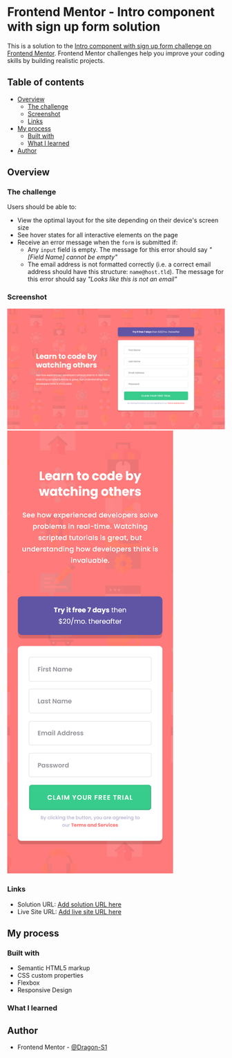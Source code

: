 # Frontend Mentor - Intro component with sign up form solution

This is a solution to the [Intro component with sign up form challenge on Frontend Mentor](https://www.frontendmentor.io/challenges/intro-component-with-signup-form-5cf91bd49edda32581d28fd1). Frontend Mentor challenges help you improve your coding skills by building realistic projects. 

## Table of contents

- [Overview](#overview)
  - [The challenge](#the-challenge)
  - [Screenshot](#screenshot)
  - [Links](#links)
- [My process](#my-process)
  - [Built with](#built-with)
  - [What I learned](#what-i-learned)
- [Author](#author)

## Overview

### The challenge

Users should be able to:

- View the optimal layout for the site depending on their device's screen size
- See hover states for all interactive elements on the page
- Receive an error message when the `form` is submitted if:
  - Any `input` field is empty. The message for this error should say *"[Field Name] cannot be empty"*
  - The email address is not formatted correctly (i.e. a correct email address should have this structure: `name@host.tld`). The message for this error should say *"Looks like this is not an email"*

### Screenshot

![](./design/screenshot-1440.png)
![](./design/screenshot-375.png)

### Links

- Solution URL: [Add solution URL here](https://your-solution-url.com)
- Live Site URL: [Add live site URL here](https://dragon-s1.github.io/SignUp-Form_Frontend-Mentor/)

## My process

### Built with

- Semantic HTML5 markup
- CSS custom properties
- Flexbox
- Responsive Design

### What I learned



## Author

- Frontend Mentor - [@Dragon-S1](https://www.frontendmentor.io/profile/Dragon-S1)
